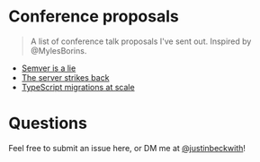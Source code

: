 # Conference proposals
> A list of conference talk proposals I've sent out.  Inspired by @MylesBorins.

- [Semver is a lie](semver-is-a-lie.md)
- [The server strikes back](the-server-strikes-back.md)
- [TypeScript migrations at scale](typescript-migration.md)

# Questions
Feel free to submit an issue here, or DM me at [@justinbeckwith](https://twitter.com/JustinBeckwith)!
